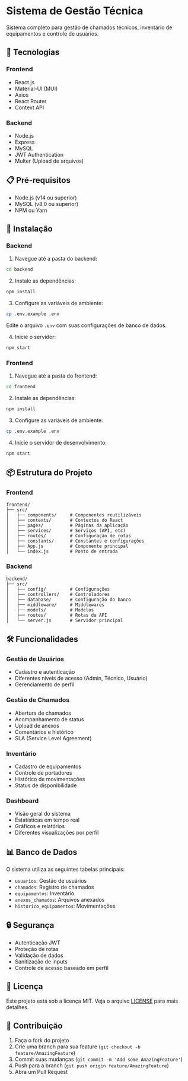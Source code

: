# Sistema de Gestão Técnica

Sistema completo para gestão de chamados técnicos, inventário de equipamentos e controle de usuários.

## 🚀 Tecnologias

### Frontend
- React.js
- Material-UI (MUI)
- Axios
- React Router
- Context API

### Backend
- Node.js
- Express
- MySQL
- JWT Authentication
- Multer (Upload de arquivos)

## 📋 Pré-requisitos

- Node.js (v14 ou superior)
- MySQL (v8.0 ou superior)
- NPM ou Yarn

## 🔧 Instalação

### Backend
1. Navegue até a pasta do backend:
```bash
cd backend
```

2. Instale as dependências:
```bash
npm install
```

3. Configure as variáveis de ambiente:
```bash
cp .env.example .env
```
Edite o arquivo `.env` com suas configurações de banco de dados.

4. Inicie o servidor:
```bash
npm start
```

### Frontend
1. Navegue até a pasta do frontend:
```bash
cd frontend
```

2. Instale as dependências:
```bash
npm install
```

3. Configure as variáveis de ambiente:
```bash
cp .env.example .env
```

4. Inicie o servidor de desenvolvimento:
```bash
npm start
```

## 📦 Estrutura do Projeto

### Frontend
```
frontend/
├── src/
│   ├── components/     # Componentes reutilizáveis
│   ├── contexts/       # Contextos do React
│   ├── pages/          # Páginas da aplicação
│   ├── services/       # Serviços (API, etc)
│   ├── routes/         # Configuração de rotas
│   ├── constants/      # Constantes e configurações
│   ├── App.js          # Componente principal
│   └── index.js        # Ponto de entrada
```

### Backend
```
backend/
├── src/
│   ├── config/         # Configurações
│   ├── controllers/    # Controladores
│   ├── database/       # Configuração do banco
│   ├── middleware/     # Middlewares
│   ├── models/         # Modelos
│   ├── routes/         # Rotas da API
│   └── server.js       # Servidor principal
```

## 🛠️ Funcionalidades

### Gestão de Usuários
- Cadastro e autenticação
- Diferentes níveis de acesso (Admin, Técnico, Usuário)
- Gerenciamento de perfil

### Gestão de Chamados
- Abertura de chamados
- Acompanhamento de status
- Upload de anexos
- Comentários e histórico
- SLA (Service Level Agreement)

### Inventário
- Cadastro de equipamentos
- Controle de portadores
- Histórico de movimentações
- Status de disponibilidade

### Dashboard
- Visão geral do sistema
- Estatísticas em tempo real
- Gráficos e relatórios
- Diferentes visualizações por perfil

## 📊 Banco de Dados

O sistema utiliza as seguintes tabelas principais:
- `usuarios`: Gestão de usuários
- `chamados`: Registro de chamados
- `equipamentos`: Inventário
- `anexos_chamados`: Arquivos anexados
- `historico_equipamentos`: Movimentações

## 🔒 Segurança

- Autenticação JWT
- Proteção de rotas
- Validação de dados
- Sanitização de inputs
- Controle de acesso baseado em perfil

## 📝 Licença

Este projeto está sob a licença MIT. Veja o arquivo [LICENSE](LICENSE) para mais detalhes.

## 🤝 Contribuição

1. Faça o fork do projeto
2. Crie uma branch para sua feature (`git checkout -b feature/AmazingFeature`)
3. Commit suas mudanças (`git commit -m 'Add some AmazingFeature'`)
4. Push para a branch (`git push origin feature/AmazingFeature`)
5. Abra um Pull Request
